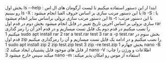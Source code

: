 بخش اول
ls --help : ابتدا ار این دستور استفاده میکنیم تا لیست آرگومان های ال اس رو ببینیم
ls -X : با این دستور مرنب سازی بر اساس حروف الفبا انجام میشود
ls -S : با این دستور مرتب سازی نزولی براساس سایز انجام میشود
ls -t :با این دستور مرتب سازی نزولی بر اساس آخرین تاریخ تغییر در فایل انجام میشود 
بخش دوم 
در قدم اول rar را نصب میکنیم در قدم دوم یک فایل تست میسازیم و در قدم آخر آن را رمز گذاری میکنیم
1 sudo apt install rar 
2 rar a test.rar test
3 rar a -p test.rar
بخش سوم
در قدم اول zip را نصب میکنیم و در ادامه یک فایل تست میسازیم و آن را رمزگذاری میکنیم 
1 sudo apt install zip
2 zip test.zip test
3 zip -re test.zip
بخش چهارم 
1 nano -B :از فایل های موجود فایل پشتیبان ایجاد میکند
2 nano -V :اطلاعات و ورژن را چاپ میکند سپس خارج میشود
3 nano -m :استفاده از موس رو امکان پذیر میکند

